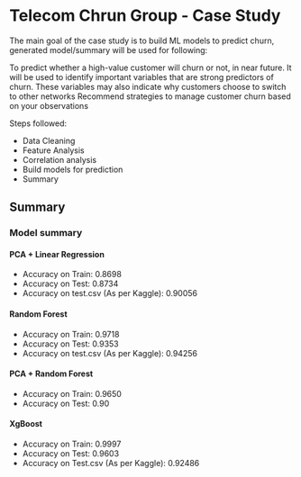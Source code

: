 # Telecom Chrun Group - Case Study

The main goal of the case study is to build ML models to predict churn, generated model/summary will be used for following:

To predict whether a high-value customer will churn or not, in near future.
It will be used to identify important variables that are strong predictors of churn.
These variables may also indicate why customers choose to switch to other networks
Recommend strategies to manage customer churn based on your observations

Steps followed:
* Data Cleaning
* Feature Analysis
* Correlation analysis
* Build models for prediction
* Summary


## Summary

### Model summary

#### PCA + Linear Regression
* Accuracy on Train: 0.8698
* Accuracy on Test: 0.8734
* Accuracy on test.csv (As per Kaggle): 0.90056

#### Random Forest
* Accuracy on Train: 0.9718
* Accuracy on Test:  0.9353
* Accuracy on test.csv (As per Kaggle): 0.94256

#### PCA + Random Forest
* Accuracy on Train: 0.9650
* Accuracy on Test:  0.90

#### XgBoost
* Accuracy on Train: 0.9997
* Accuracy on Test:  0.9603
* Accuracy on Test.csv (As per Kaggle): 0.92486
